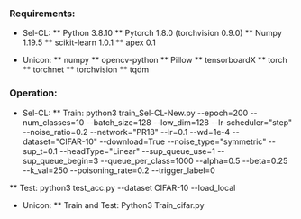 ### Requirements:
* Sel-CL:
** Python 3.8.10
** Pytorch 1.8.0 (torchvision 0.9.0)
** Numpy 1.19.5
** scikit-learn 1.0.1
** apex 0.1

* Unicon:
** numpy
** opencv-python
** Pillow
** tensorboardX
** torch
** torchnet
** torchvision
** tqdm

### Operation:
* Sel-CL:
** Train: 
python3 train_Sel-CL-New.py --epoch=200 --num_classes=10 --batch_size=128 --low_dim=128 --lr-scheduler="step" --noise_ratio=0.2 --network="PR18" --lr=0.1 --wd=1e-4 --dataset="CIFAR-10" --download=True --noise_type="symmetric"  --sup_t=0.1 --headType="Linear"  --sup_queue_use=1 --sup_queue_begin=3 --queue_per_class=1000  --alpha=0.5 --beta=0.25 --k_val=250 --poisoning_rate=0.2 --trigger_label=0

** Test:
python3 test_acc.py --dataset CIFAR-10 --load_local

* Unicon:
** Train and Test:
Python3 Train_cifar.py



